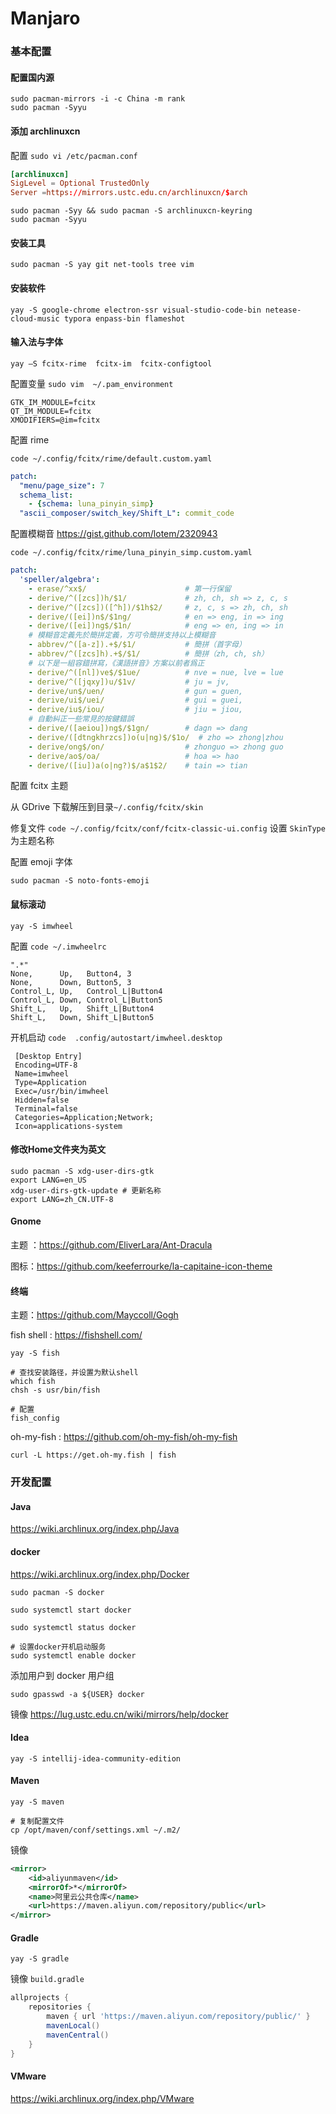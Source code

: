 # Manjaro 	

### 基本配置

#### 配置国内源

```shell
sudo pacman-mirrors -i -c China -m rank
sudo pacman -Syyu
```

#### 添加 archlinuxcn

配置 `sudo vi /etc/pacman.conf`

```conf
[archlinuxcn]
SigLevel = Optional TrustedOnly
Server =https://mirrors.ustc.edu.cn/archlinuxcn/$arch
```

```shell
sudo pacman -Syy && sudo pacman -S archlinuxcn-keyring
sudo pacman -Syyu
```

#### 安装工具

```shell
sudo pacman -S yay git net-tools tree vim
```

#### 安装软件

```shell
yay -S google-chrome electron-ssr visual-studio-code-bin netease-cloud-music typora enpass-bin flameshot
```

#### 输入法与字体

```shell
yay –S fcitx-rime  fcitx-im  fcitx-configtool
```

配置变量 `sudo vim  ~/.pam_environment `

```
GTK_IM_MODULE=fcitx  
QT_IM_MODULE=fcitx  
XMODIFIERS=@im=fcitx 
```

配置 rime

 `code ~/.config/fcitx/rime/default.custom.yaml `

```yaml
patch:
  "menu/page_size": 7
  schema_list:
    - {schema: luna_pinyin_simp}
  "ascii_composer/switch_key/Shift_L": commit_code
```

配置模糊音 https://gist.github.com/lotem/2320943

`code ~/.config/fcitx/rime/luna_pinyin_simp.custom.yaml`

```yaml
patch:
  'speller/algebra':
    - erase/^xx$/                      # 第一行保留
    - derive/^([zcs])h/$1/             # zh, ch, sh => z, c, s
    - derive/^([zcs])([^h])/$1h$2/     # z, c, s => zh, ch, sh
    - derive/([ei])n$/$1ng/            # en => eng, in => ing
    - derive/([ei])ng$/$1n/            # eng => en, ing => in
    # 模糊音定義先於簡拼定義，方可令簡拼支持以上模糊音
    - abbrev/^([a-z]).+$/$1/           # 簡拼（首字母）
    - abbrev/^([zcs]h).+$/$1/          # 簡拼（zh, ch, sh）
    # 以下是一組容錯拼寫，《漢語拼音》方案以前者爲正
    - derive/^([nl])ve$/$1ue/          # nve = nue, lve = lue
    - derive/^([jqxy])u/$1v/           # ju = jv,
    - derive/un$/uen/                  # gun = guen,
    - derive/ui$/uei/                  # gui = guei,
    - derive/iu$/iou/                  # jiu = jiou,
    # 自動糾正一些常見的按鍵錯誤
    - derive/([aeiou])ng$/$1gn/        # dagn => dang 
    - derive/([dtngkhrzcs])o(u|ng)$/$1o/  # zho => zhong|zhou
    - derive/ong$/on/                  # zhonguo => zhong guo
    - derive/ao$/oa/                   # hoa => hao
    - derive/([iu])a(o|ng?)$/a$1$2/    # tain => tian
```

配置 fcitx 主题

从 GDrive 下载解压到目录`~/.config/fcitx/skin`

修复文件 `code ~/.config/fcitx/conf/fcitx-classic-ui.config`  设置 `SkinType` 为主题名称

配置 emoji 字体

```shell
sudo pacman -S noto-fonts-emoji
```

#### 鼠标滚动

```shell
yay -S imwheel
```

配置 `code ~/.imwheelrc`

```
".*" 
None,      Up,   Button4, 3 
None,      Down, Button5, 3 
Control_L, Up,   Control_L|Button4 
Control_L, Down, Control_L|Button5 
Shift_L,   Up,   Shift_L|Button4 
Shift_L,   Down, Shift_L|Button5 
```

开机启动 `code  .config/autostart/imwheel.desktop`

```
 [Desktop Entry]
 Encoding=UTF-8
 Name=imwheel
 Type=Application
 Exec=/usr/bin/imwheel
 Hidden=false
 Terminal=false
 Categories=Application;Network;
 Icon=applications-system
```

#### 修改Home文件夹为英文

```shell
sudo pacman -S xdg-user-dirs-gtk
export LANG=en_US
xdg-user-dirs-gtk-update # 更新名称
export LANG=zh_CN.UTF-8 
```

#### Gnome 

主题 ：https://github.com/EliverLara/Ant-Dracula

图标：https://github.com/keeferrourke/la-capitaine-icon-theme

#### 终端

主题：https://github.com/Mayccoll/Gogh

fish shell : https://fishshell.com/

```shell
yay -S fish 

# 查找安装路径，并设置为默认shell
which fish 
chsh -s usr/bin/fish

# 配置
fish_config
```

oh-my-fish : https://github.com/oh-my-fish/oh-my-fish

```shell
curl -L https://get.oh-my.fish | fish
```



### 开发配置

#### Java  

 https://wiki.archlinux.org/index.php/Java

#### docker

https://wiki.archlinux.org/index.php/Docker

```shell
sudo pacman -S docker

sudo systemctl start docker 

sudo systemctl status docker

# 设置docker开机启动服务
sudo systemctl enable docker
```

添加用户到 docker 用户组

```shell
sudo gpasswd -a ${USER} docker
```

镜像 https://lug.ustc.edu.cn/wiki/mirrors/help/docker

#### Idea

```shell
yay -S intellij-idea-community-edition
```

#### Maven 

```shell
yay -S maven

# 复制配置文件
cp /opt/maven/conf/settings.xml ~/.m2/
```

镜像

```xml
<mirror>
    <id>aliyunmaven</id>
    <mirrorOf>*</mirrorOf>
    <name>阿里云公共仓库</name>
    <url>https://maven.aliyun.com/repository/public</url>
</mirror>
```

#### Gradle

```shell
yay -S gradle
```

镜像 `build.gradle`

```groovy
allprojects {
    repositories {
        maven { url 'https://maven.aliyun.com/repository/public/' }
        mavenLocal()
        mavenCentral()
    }
}
```

#### VMware

https://wiki.archlinux.org/index.php/VMware
